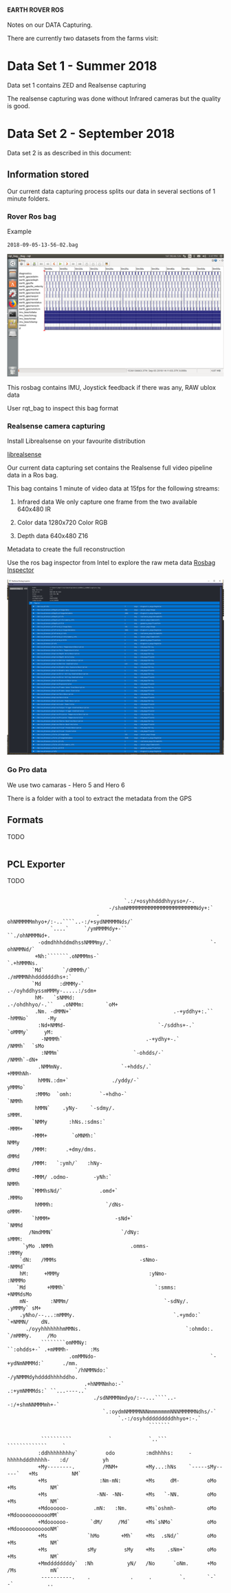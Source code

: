 #### EARTH ROVER ROS ####

Notes on our DATA Capturing.

There are currently two datasets from the farms visit:

# Data Set 1 - Summer 2018

Data set 1 contains ZED and Realsense capturing

The realsense capturing was done without Infrared cameras but the quality is good.

# Data Set 2 - September 2018

Data set 2 is as described in this document:
## Information stored

Our current data capturing process splits our data in several sections of
1 minute folders.

### Rover Ros bag 

Example

```
2018-09-05-13-56-02.bag
```

![RosBag](rosbag.png)

This rosbag contains IMU, Joystick feedback if there was any, RAW ublox data

User rqt_bag to inspect this bag format

### Realsense camera capturing

Install Librealsense on your favourite distribution

[librealsense](https://github.com/IntelRealSense/librealsense/)

Our current data capturing set contains the Realsense full video pipeline data in a Ros bag.

This bag contains 1 minute of video data at 15fps for the following streams:

1. Infrared data
We only capture one frame from the two available
640x480 IR

2. Color data
1280x720 Color RGB

3. Depth data
640x480 Z16

Metadata to create the full reconstruction 

Use the ros bag inspector from Intel to explore the raw meta data
[Rosbag Inspector](https://github.com/IntelRealSense/librealsense/tree/master/tools/rosbag-inspector)

![LibrealsenseRosBag](rosbag_realsense.jpg)

### Go Pro data
We use two camaras - Hero 5 and Hero 6

There is a folder with a tool to extract the metadata from the GPS

## Formats

TODO
```

```

## PCL Exporter

TODO 


```
                                                                                                 
                                      `.:/+osyhhdddhhyyso+/-.                                       
                                 -/shmNMMMMMMMMMMMMMMMMMMMMMMNdy+:`                                 
                             -ohNMMMMMmhyo+/:-..````..-:/+sydNMMMMNds/`                             
              `....`     `/ymMMMMdy+-``                     ``./ohNMMMNd+.                          
          -odmdhhhddmdhssNMMMmy/.`                                `-ohNMMNd/`                       
         +Nh:```````.oNMMMms-`                                       `.+hMMMNs.                     
        `Md`      `/dMMMh/`                                             ./mMMMNhhdddddddhs+:`       
        `Md      :dMMMy-`                                        .-/oyhddhyssmMMMy-.....:/sdm+      
         hM-   `sNMMd:                                     .-/ohdhhyo/-.``   .oNMMm:       `oM+     
         .Nm. -dMMN+`                                 .-+yddhy+:.``            -hMMNo`      -My     
          :Nd+NMMd-                              `-/sddhs+-.`                   `oMMMy`     yM:     
           -NMMMh`                           .-+ydhy+-.`                          /NMMh`  `sMo      
           :NMMm`                        `-ohdds/-`                                /NMMh`-dN+       
          .NMMmNy.                   `-+hdds/.`                                     +MMMhNh-        
          hMMN.:dm+`              ./yddy/-`                                          yMMMo`         
         :MMMo  `omh:         `-+hdho-`                                              `NMMh          
         hMMN`    .yNy-    `-sdmy/.                                                   sMMM.         
        `NMMy       :hNs.:sdms:`                                                      -MMM+         
        -MMM+        `oMNMh:`                                                          NMMy         
        /MMM:      .+dmy/dms.                                                          dMMd         
        /MMM:   `:ymh/`   :hNy-                                                        dMMd         
        -MMM/ .odmo-        -yNh:`                                                     NMMh         
        `MMMhsNd/`            .omd+`                                                  .MMMo         
         hMMMh:                 `/dNs-                                                oMMM-         
        `hMMM+                     -sNd+`                                            `NMMd          
       /NmdMMN`                      `/dNy:                                          sMMM:          
     `yMo .NMMh                         .omms-                                      :MMMy           
    `dN:   /MMMs                           -sNmo-                                  -NMMd`           
    hM:     +MMMy                             :yNmo-                              :NMMMo            
   `Md       +MMMh`                             `:smms:                          +NMMdsMo           
    mN-       :NMMm/                               `-sdNy/.                    .yMMMy` sM+          
    .yNho/--...:mMMMy.                                `.+ymdo:`              `+NMMN/    dN.         
      ./oyyhhhhhhhmMMNs.                                  `:ohmdo:.        `/mMMMy.     /Mo         
           ````````omMMNy:                                   ``:ohdds+-` .+mMMMh-       :Ms         
                    .omMMNdo-                                     `-+ydNmNMMMd:`      ./mm.         
                      `/hNMMNdo:`                                  -/yNMMMdyhddddhhhhddho.          
                         .+hNMMNmho:-`                        .:+ymNMMMds:` ``...----..`            
                            ./sdNMMMNmdyo/:--...````..--:/+shmNNMMMmh+-`                            
                               `.:oydmNMMMMNNNmmmmmmmNNNMMMMMNdhs/-`                                
                                    `.-:/osyhdddddddddhhyo+:-.`                                     
                                              ```````                                               
                                                                                                    
           ``````````            `            `..```        `````````````     `                     
          :ddhhhhhhhhy`         odo          :mdhhhhs:     -hhhhhdddhhhhh-   :d/           yh       
          +My--------.         /MNM+         +My...:hNs    `-----sMy-----`   +Ms           NM`      
          +Ms                 :Nm-mN:        +Ms     dM-         oMo         +Ms           NM`      
          +Ms                -NN- -NN-       +Ms   `-NN.         oMo         +Ms           NM`      
          +Mdoooooo-        .mN:   :Nm.      +Ms`oshmh-          oMo         +MdoooooooooooMM`      
          +Mdoooooo-       `dM/     /Md`     +Ms`sNMo`           oMo         +MdoooooooooooNM`      
          +Ms             `hMo       +Mh`    +Ms  .sNd/`         oMo         +Ms           NM`      
          +Ms             sMy         sMy    +Ms    .sNm+`       oMo         +Ms           NM`      
          +Mmddddddddy`  :Nh           yN/   /No      `oNm.      +Mo         /Ms           mN`      
           ----------.    .             .     .         `.       `-`          -`           ..       
                                                                                                   
                                                                                                   
```
